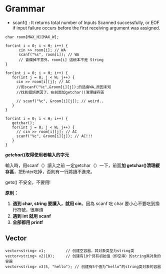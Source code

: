 # Grammar

* scanf() : It returns total number of Inputs Scanned successfully, or EOF if input failure occurs before the first receiving argument was assigned.

```
char room[MAX_H][MAX_W];

for(int i = 0; i < H; i++) {
      cin >> room[i]; // WA
      scanf("%s", room[i]); // WA
      // 會爛掉不意外，room[i] 這根本不是 String
}
```

```
for(int i = 0; i < H; i++) {  
   for(int j = 0; j < W; j++) {
     cin >> room[i][j]; // AC
     //用scanf("%c",&room[i][j]);的話會WA,原因未知
	 //找到錯誤原因了，在前面加getchar()清理緩存區
     
     // scanf("%c", &room[i][j]); // weird..
   }
}
```

````
for(int i = 0; i < H; i++) {  
   getchar();
   for(int j = 0; j < W; j++) {
     // cin >> room[i][j]; // AC
     scanf("%c", &room[i][j]); // AC!!!
   }
}
````

***getchar*()取得使用者輸入的字元**

輸入時，用scanf（）讀入之前 一定getchar（）一下，前面**加 getchar()清理緩存區**，把Enter吃掉，否則有一行將讀不進來。

gets() 不安全，不要用!



**原則：**

1. **遇到 char, string 要讀入，就用 cin**。因為 scanf 吃 char 要小心不要吃到換行符號，很麻煩
2. **遇到 int 就用 scanf**
3. **全部都用 printf**



## Vector

```
vector<string> v1;         // 创建空容器，其对象类型为string类
vector<string> v2(10);     // 创建有10个具有初始值（即空串）的string类对象的容器
vector<string> v3(5, "hello"); // 创建有5个值为“hello”的string类对象的容器
```


